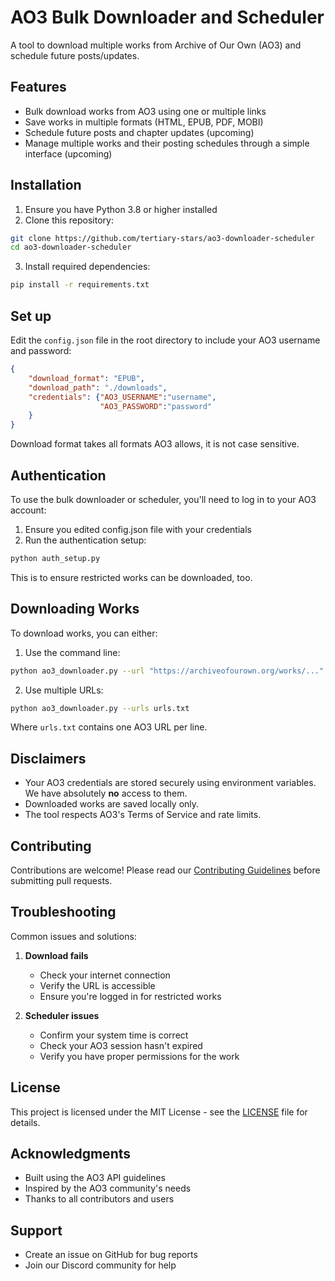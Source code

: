 # AO3 Bulk Downloader and Scheduler

A tool to download multiple works from Archive of Our Own (AO3) and schedule future posts/updates.

## Features

- Bulk download works from AO3 using one or multiple links
- Save works in multiple formats (HTML, EPUB, PDF, MOBI)
- Schedule future posts and chapter updates (upcoming)
- Manage multiple works and their posting schedules through a simple interface (upcoming)

## Installation

1. Ensure you have Python 3.8 or higher installed
2. Clone this repository:
```bash
git clone https://github.com/tertiary-stars/ao3-downloader-scheduler
cd ao3-downloader-scheduler
```

3. Install required dependencies:
```bash
pip install -r requirements.txt
```

## Set up

Edit the `config.json` file in the root directory to include your AO3 username and password:
```json
{
    "download_format": "EPUB",
    "download_path": "./downloads",
    "credentials": {"AO3_USERNAME":"username", 
                    "AO3_PASSWORD":"password"
    }
}
```
Download format takes all formats AO3 allows, it is not case sensitive. 

## Authentication

To use the bulk downloader or scheduler, you'll need to log in to your AO3 account:

1. Ensure you edited config.json file with your credentials
2. Run the authentication setup:
```bash
python auth_setup.py
```
This is to ensure restricted works can be downloaded, too.

## Downloading Works

To download works, you can either:

1. Use the command line:
```bash
python ao3_downloader.py --url "https://archiveofourown.org/works/..."
```

2. Use multiple URLs:
```bash
python ao3_downloader.py --urls urls.txt
```
Where `urls.txt` contains one AO3 URL per line.

## Disclaimers
- Your AO3 credentials are stored securely using environment variables. We have absolutely **no** access to them.
- Downloaded works are saved locally only. 
- The tool respects AO3's Terms of Service and rate limits.

## Contributing

Contributions are welcome! Please read our [Contributing Guidelines](CONTRIBUTING.md) before submitting pull requests.

## Troubleshooting

Common issues and solutions:

1. **Download fails**
   - Check your internet connection
   - Verify the URL is accessible
   - Ensure you're logged in for restricted works

2. **Scheduler issues**
   - Confirm your system time is correct
   - Check your AO3 session hasn't expired
   - Verify you have proper permissions for the work

## License

This project is licensed under the MIT License - see the [LICENSE](LICENSE) file for details.

## Acknowledgments

- Built using the AO3 API guidelines
- Inspired by the AO3 community's needs
- Thanks to all contributors and users

## Support

- Create an issue on GitHub for bug reports
- Join our Discord community for help
